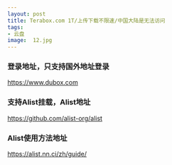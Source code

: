 ```yaml
---
layout: post
title: Terabox.com 1T/上传下载不限速/中国大陆是无法访问
tags:
- 云盘
image:  12.jpg
---
```




### 登录地址，只支持国外地址登录<br>
https://www.dubox.com

### 支持Alist挂载，Alist地址<br>
https://github.com/alist-org/alist

### Alist使用方法地址<br>
https://alist.nn.ci/zh/guide/